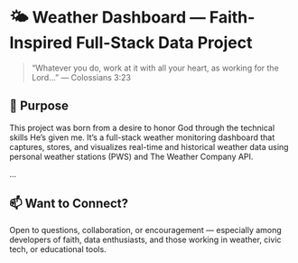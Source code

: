 # 🌤 Weather Dashboard — Faith-Inspired Full-Stack Data Project

> “Whatever you do, work at it with all your heart, as working for the Lord…” — Colossians 3:23

## 🙏 Purpose

This project was born from a desire to honor God through the technical skills He’s given me. It’s a full-stack weather monitoring dashboard that captures, stores, and visualizes real-time and historical weather data using personal weather stations (PWS) and The Weather Company API.

...

## 📫 Want to Connect?

Open to questions, collaboration, or encouragement — especially among developers of faith, data enthusiasts, and those working in weather, civic tech, or educational tools.